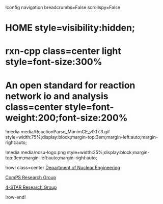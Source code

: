 !config navigation breadcrumbs=False scrollspy=False

# HOME style=visibility:hidden;

# rxn-cpp class=center light style=font-size:300%

# An open standard for reaction network io and analysis class=center style=font-weight:200;font-size:200%



!media media/ReactionParse_ManimCE_v0.17.3.gif
       style=width:75%;display:block;margin-top:3em;margin-left:auto;margin-right:auto;

!media media/ncsu-logo.png style=width:25%;display:block;margin-top:3em;margin-left:auto;margin-right:auto;

!row! class=center
[Department of Nuclear Engineering](https://www.ne.ncsu.edu/)

[ComPS Research Group](https://www.ne.ncsu.edu/comps/)

[4-STAR Research Group](https://www.ne.ncsu.edu/people/scshanno)

!row-end!
